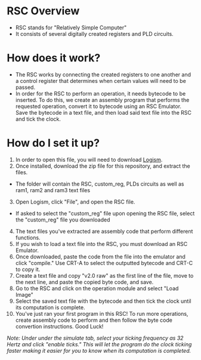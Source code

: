 # RSC Overview

* RSC stands for "Relatively Simple Computer"
* It consists of several digitally created registers and PLD circuits.

# How does it work?

* The RSC works by connecting the created registers to one another and a control register that determines when certain values will need to be passed.
* In order for the RSC to perform an operation, it needs bytecode to be inserted. To do this, we create an assembly program that performs the requested operation, convert it to bytecode using an RSC Emulator. Save the bytecode in a text file, and then load said text file into the RSC and tick the clock.

# How do I set it up?

1) In order to open this file, you will need to download [Logism](https://sourceforge.net/projects/circuit/).
2) Once installed, download the zip file for this repository, and extract the files.
*   The folder will contain the RSC, custom_reg, PLDs circuits as well as ram1, ram2 and ram3 text files
3) Open Logism, click "File", and open the RSC file.
*   If asked to select the "custom_reg" file upon opening the RSC file, select the "custom_reg" file you downloaded
4) The text files you've extracted are assembly code that perform different functions.
5) If you wish to load a text file into the RSC, you must download an RSC Emulator. 
6) Once downloaded, paste the code from the file into the emulator and click "compile." Use CRT-A to select the outputted bytecode and CRT-C to copy it.
7) Create a text file and copy "v2.0 raw" as the first line of the file, move to the next line, and paste the copied byte code, and save.
8) Go to the RSC and click on the operation module and select "Load Image"
9) Select the saved text file with the bytecode and then tick the clock until its computation is complete.
10) You've just ran your first program in this RSC! To run more operations, create assembly code to perform and then follow the byte code convertion instructions. Good Luck!

*Note: Under under the simulate tab, select your ticking frequency as 32 Hertz and click "enable ticks." This will let the program do the clock ticking faster making it easier for you to know when its computation is completed.*
